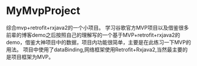 # MyMvpProject
综合mvp+retrofit+rxjava2的一个小项目。
学习谷歌官方MVP项目以及借鉴很多前辈的博客demo之后按照自己的理解写的一个基于MVP+retrofit+rxjava2的demo，借鉴大神项目中的数据，项目内功能很简单，主要是在此练习一下MVP的用法。
项目中使用了dataBinding,网络框架使用Retrofit+Rxjava2,当然最主要的是项目框架为MVP。

